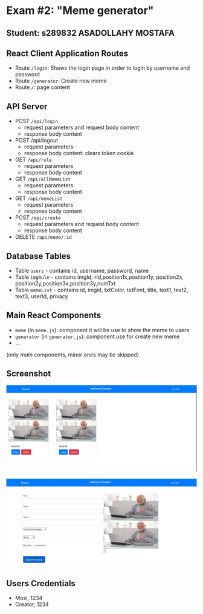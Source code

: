 # Exam #2: "Meme generator"
## Student: s289832 ASADOLLAHY MOSTAFA 

## React Client Application Routes

- Route `/login`: Shows the login page in order to login by username and password
- Route `/generator`: Create new meme 
- Route `/`: page content 


## API Server

- POST `/api/login`
  - request parameters and request body content
  - response body content
- POST /api/logout
  - request parameters: 
  - response body content: clears token cookie
- GET `/api/rule`
  - request parameters
  - response body content
- GET `/api/allMemeList`
  - request parameters
  - response body content
- GET `/api/memeList`
  - request parameters
  - response body content
- POST `/api/create`
  - request parameters and request body content
  - response body content
- DELETE `/api/meme/:id`


## Database Tables

- Table `users` - contains id, username, password, name
- Table `imgRule` - contains imgId, rId,position1x,position1y, position2x, position2y,position3x,position3y,numTxt
- Table `memeList` - contains id, imgid, txtColor, txtFont, title, text1, text2, text3, userId, privacy

## Main React Components

- `meme` (in `meme.js`): component it will be use to show the meme to users
- `generator` (in `generator.js`): component use for create new meme
- ...

(only _main_ components, minor ones may be skipped)

## Screenshot

![Configurator Screenshot](/home.jpg)

![Configurator Screenshot](/generator.jpg)

## Users Credentials

- Mosi, 1234 
- Creator, 1234 
